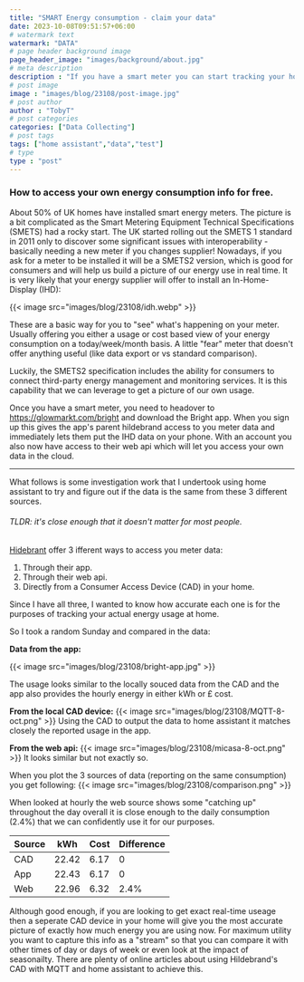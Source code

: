 ```yaml
---
title: "SMART Energy consumption - claim your data"
date: 2023-10-08T09:51:57+06:00
# watermark text
watermark: "DATA"
# page header background image
page_header_image: "images/background/about.jpg"
# meta description
description : "If you have a smart meter you can start tracking your home's energy usage over time - for free.  The free option relies on the cloud, but you can also monitor your useage locally with a CAD. "
# post image
image : "images/blog/23108/post-image.jpg"
# post author
author : "TobyT"
# post categories
categories: ["Data Collecting"]
# post tags
tags: ["home assistant","data","test"]
# type
type : "post"
---
```


### How to access your own energy consumption info for free.

About 50% of UK homes have installed smart energy meters.  The picture is a bit complicated as the Smart Metering Equipment Technical Specifications (SMETS) had a rocky start.  The UK started rolling out the SMETS 1 standard in 2011 only to discover some significant issues with interoperability - basically needing a new meter if you changes supplier!
Nowadays, if you ask for a meter to be installed it will be a SMETS2 version, which is good for consumers and will help us build a picture of our energy use in real time.
It is very likely that your energy supplier will offer to install an In-Home-Display (IHD):

 {{< image src="images/blog/23108/idh.webp" >}}

These are a basic way for you to "see" what's happening on your meter.  Usually offering you either a usage or cost based view of your energy consumption on a today/week/month basis.  A little "fear" meter that doesn't offer anything useful (like data export or vs standard comparison).    

Luckily, the SMETS2 specification includes the ability for consumers to connect third-party energy management and monitoring services. It is this capability that we can leverage to get a picture of our own usage.  

Once you have a smart meter, you need to headover to https://glowmarkt.com/bright and download the Bright app.  When you sign up this gives the app's parent hildebrand access to you meter data and immediately lets them put the IHD data on your phone.  With an account you also now have access to their web api which will let you access your own data in the cloud.

----
What follows is some investigation work that I undertook using home assistant to try and figure out if the data is the same from these 3 different sources.

###### TLDR: it's close enough that it doesn't matter for most people.  

[Hidebrant](https://www.hildebrand.co.uk/) offer 3 ifferent ways to access you meter data:

1. Through their app.
2. Through their web api.
3. Directly from a Consumer Access Device (CAD) in your home.

Since I have all three, I wanted to know how accurate each one is for the purposes of tracking your actual energy usage at home.

So I took a random Sunday and compared in the data:

**Data from the app:**

{{< image src="images/blog/23108/bright-app.jpg" >}}

The usage looks similar to the locally souced data from the CAD and the app also provides the hourly energy in either kWh or £ cost. 

**From the local CAD device:**
{{< image src="images/blog/23108/MQTT-8-oct.png" >}}
Using the CAD to output the data to home assistant it matches closely the reported usage in the app.

**From the web api:**
{{< image src="images/blog/23108/micasa-8-oct.png" >}}
 It looks similar but not exactly so.
 
When you plot the 3 sources of data (reporting on the same consumption) you get following:
 {{< image src="images/blog/23108/comparison.png" >}}
 
When looked at hourly the web source shows some "catching up" throughout the day overall it is close enough to the daily consumption (2.4%) that we can confidently use it for our purposes.  
 
 | Source | kWh   | Cost | Difference |
|--------|-------|------|------------|
| CAD    | 22.42 | 6.17 | 0          |
| App    | 22.43 | 6.17 | 0          |
| Web    | 22.96 | 6.32 | 2.4%       |

Although good enough, if you are looking to get exact real-time useage then a seperate CAD device in your home will give you the most accurate picture of exactly how much energy you are using now.  For maximum utility you want to capture this info as a "stream" so that you can compare it with other times of day or days of week or even look at the impact of seasonailty.   There are plenty of online articles about using Hildebrand's CAD with MQTT and home assistant to achieve this.